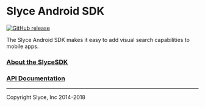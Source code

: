 Slyce Android SDK
=================

[![GitHub release](https://img.shields.io/github/release/Slyce-Inc/Slyce-Android-SDK.svg?style=flat-square)](https://github.com/Slyce-Inc/Slyce-Android-SDK/releases)

The Slyce Android SDK makes it easy to add visual search capabilities to mobile apps.

### [About the SlyceSDK](https://docs.slyce.it)

### [API Documentation](http://htmlpreview.github.io/?https://github.com/Slyce-Inc/Slyce-Android-SDK/blob/5.2.1/Documentation/html/index.html)

---

Copyright Slyce, Inc 2014-2018
